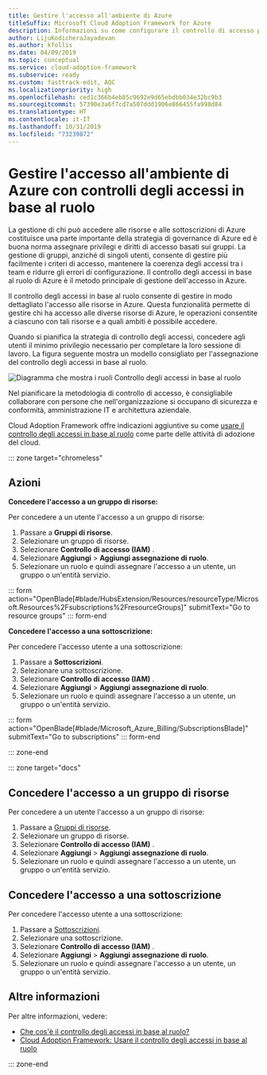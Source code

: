 ```yaml
---
title: Gestire l'accesso all'ambiente di Azure
titleSuffix: Microsoft Cloud Adoption Framework for Azure
description: Informazioni su come configurare il controllo di accesso per l'ambiente di Azure con il controllo degli accessi in base al ruolo.
author: LijuKodicheraJayadevan
ms.author: kfollis
ms.date: 04/09/2019
ms.topic: conceptual
ms.service: cloud-adoption-framework
ms.subservice: ready
ms.custom: fasttrack-edit, AQC
ms.localizationpriority: high
ms.openlocfilehash: ced1c366b4eb85c9692e9d65ebdbb034e32bc9b3
ms.sourcegitcommit: 57390e3a6f7cd7a507ddd1906e866455fa998d84
ms.translationtype: HT
ms.contentlocale: it-IT
ms.lasthandoff: 10/31/2019
ms.locfileid: "73239872"
---
```

# <a name="manage-access-to-your-azure-environment-with-role-based-access-controls"></a>Gestire l'accesso all'ambiente di Azure con controlli degli accessi in base al ruolo

La gestione di chi può accedere alle risorse e alle sottoscrizioni di Azure costituisce una parte importante della strategia di governance di Azure ed è buona norma assegnare privilegi e diritti di accesso basati sui gruppi. La gestione di gruppi, anziché di singoli utenti, consente di gestire più facilmente i criteri di accesso, mantenere la coerenza degli accessi tra i team e ridurre gli errori di configurazione. Il controllo degli accessi in base al ruolo di Azure è il metodo principale di gestione dell'accesso in Azure.

Il controllo degli accessi in base al ruolo consente di gestire in modo dettagliato l'accesso alle risorse in Azure. Questa funzionalità permette di gestire chi ha accesso alle diverse risorse di Azure, le operazioni consentite a ciascuno con tali risorse e a quali ambiti è possibile accedere.

Quando si pianifica la strategia di controllo degli accessi, concedere agli utenti il minimo privilegio necessario per completare la loro sessione di lavoro. La figura seguente mostra un modello consigliato per l'assegnazione del controllo degli accessi in base al ruolo.

![Diagramma che mostra i ruoli Controllo degli accessi in base al ruolo](./media/manage-access/role-examples.png)

Nel pianificare la metodologia di controllo di accesso, è consigliabile collaborare con persone che nell'organizzazione si occupano di sicurezza e conformità, amministrazione IT e architettura aziendale.

Cloud Adoption Framework offre indicazioni aggiuntive su come [usare il controllo degli accessi in base al ruolo](../considerations/roles.md) come parte delle attività di adozione del cloud.

::: zone target="chromeless"

## <a name="actions"></a>Azioni

**Concedere l'accesso a un gruppo di risorse:**

Per concedere a un utente l'accesso a un gruppo di risorse:

1. Passare a **Gruppi di risorse**.
1. Selezionare un gruppo di risorse.
1. Selezionare **Controllo di accesso (IAM)** .
1. Selezionare **Aggiungi** > **Aggiungi assegnazione di ruolo**.
1. Selezionare un ruolo e quindi assegnare l'accesso a un utente, un gruppo o un'entità servizio.

::: form action="OpenBlade[#blade/HubsExtension/Resources/resourceType/Microsoft.Resources%2Fsubscriptions%2FresourceGroups]" submitText="Go to resource groups" ::: form-end

**Concedere l'accesso a una sottoscrizione:**

Per concedere l'accesso utente a una sottoscrizione:

1. Passare a **Sottoscrizioni**.
1. Selezionare una sottoscrizione.
1. Selezionare **Controllo di accesso (IAM)** .
1. Selezionare **Aggiungi** > **Aggiungi assegnazione di ruolo**.
1. Selezionare un ruolo e quindi assegnare l'accesso a un utente, un gruppo o un'entità servizio.

::: form action="OpenBlade[#blade/Microsoft_Azure_Billing/SubscriptionsBlade]" submitText="Go to subscriptions" ::: form-end

::: zone-end

::: zone target="docs"

## <a name="grant-resource-group-access"></a>Concedere l'accesso a un gruppo di risorse

Per concedere a un utente l'accesso a un gruppo di risorse:

1. Passare a [Gruppi di risorse](https://portal.azure.com/#blade/HubsExtension/Resources/resourceType/Microsoft.Resources%2Fsubscriptions%2FresourceGroups).
1. Selezionare un gruppo di risorse.
1. Selezionare **Controllo di accesso (IAM)** .
1. Selezionare **Aggiungi** > **Aggiungi assegnazione di ruolo**.
1. Selezionare un ruolo e quindi assegnare l'accesso a un utente, un gruppo o un'entità servizio.

## <a name="grant-subscription-access"></a>Concedere l'accesso a una sottoscrizione

Per concedere l'accesso utente a una sottoscrizione:

1. Passare a [Sottoscrizioni](https://portal.azure.com/#blade/Microsoft_Azure_Billing/SubscriptionsBlade).
1. Selezionare una sottoscrizione.
1. Selezionare **Controllo di accesso (IAM)** .
1. Selezionare **Aggiungi** > **Aggiungi assegnazione di ruolo**.
1. Selezionare un ruolo e quindi assegnare l'accesso a un utente, un gruppo o un'entità servizio.

## <a name="learn-more"></a>Altre informazioni

Per altre informazioni, vedere:

- [Che cos'è il controllo degli accessi in base al ruolo?](https://docs.microsoft.com/azure/role-based-access-control/overview)
- [Cloud Adoption Framework: Usare il controllo degli accessi in base al ruolo](../considerations/roles.md)

::: zone-end

